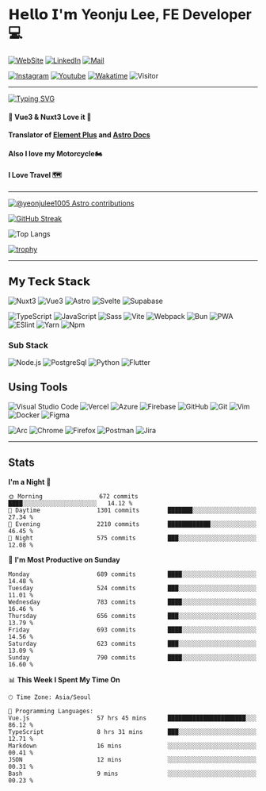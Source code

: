 # 𝗛𝗲𝗹𝗹𝗼 𝗜'𝗺 Yeonju Lee, FE Developer💻

[![WebSite](https://img.shields.io/website?color=%23181717&style=flat&up_message=Dewdew&url=https://www.dewdew.dev/)](https://www.dewdew.dev/)
[![LinkedIn](https://img.shields.io/badge/-dewdew-%230A66C2?style=flat&logo=linkedin)](https://www.linkedin.com/in/dewdew/)
[![Mail](https://img.shields.io/badge/-yeonju.lee1005@kakao.com-%23181717?style=flat&logo=Gmail&logoColor=white&link=mailto:yeonju.lee1005@kakao.com)](mailto:yeonju.lee1005@kakao.com)

[![Instagram](https://img.shields.io/badge/-Dewdew-%23181717?style=flat&logo=instagram&logoColor=white&link=https://instagram.com/dewdew_rider/)](https://instagram.com/dewdew_rider)
[![Youtube](https://img.shields.io/badge/-Dewdew-%23181717?style=flat&logo=youtube&logoColor=white&link=https://www.youtube.com/channel/UC8eXABzRI_UvC8TWNaN0yLw)](https://www.youtube.com/c/듀듀라이더)
[![Wakatime](https://wakatime.com/badge/user/016ddf07-e5a1-471c-8dd7-64e143cee8ac.svg)](https://wakatime.com/@016ddf07-e5a1-471c-8dd7-64e143cee8ac)
![Visitor](https://visitor-badge.laobi.icu/badge?page_id=yeonjulee1005?right_color=%23181717)

___

[![Typing SVG](https://readme-typing-svg.demolab.com?font=ubuntu&weight=500&duration=3000&pause=500&color=F7CF39&multiline=true&width=435&height=100&lines=FE+Developer+Dewdew%F0%9F%A4%A8;Always+thinking%F0%9F%A4%94;Always+growing%F0%9F%A4%93)](https://git.io/typing-svg)

#### 🖖 Vue3 & Nuxt3 Love it 🫶
#### Translator of [Element Plus](https://element-plus.org) and [Astro Docs](https://docs.astro.build/)
#### Also I love my Motorcycle🏍
#### I Love Travel 🗺️

___

[![@yeonjulee1005 Astro contributions](https://astro.badg.es/v2/contributor/yeonjulee1005.svg)](https://astro.badg.es/contributor/yeonjulee1005/)

[![GitHub Streak](http://github-readme-streak-stats.herokuapp.com?user=yeonjulee1005&theme=dark)](https://git.io/streak-stats)

![Top Langs](https://github-readme-stats-git-masterrstaa-rickstaa.vercel.app/api/top-langs/?username=yeonjulee1005&hide=html&exclude_repo=python_vim&hide_border=true&theme=vue)

[![trophy](https://github-profile-trophy.vercel.app/?username=yeonjulee1005&theme=darkhub&margin-w=10&margin-h=10&column=7)](https://github.com/yeonjulee1005/)

___

## 𝗠𝘆 𝗧𝗲𝗰𝗸 𝗦𝘁𝗮𝗰𝗸

![Nuxt3](https://img.shields.io/badge/-Nuxt3-%2300DC82?style=flat&logo=Nuxtdotjs&logoColor=ffffff)
![Vue3](https://img.shields.io/badge/-Vue3-%234FC08D?style=flat&logo=Vuedotjs&logoColor=ffffff)
![Astro](https://img.shields.io/badge/-Astro-%23BC52EE?style=flat&logo=astro&logoColor=ffffff)
![Svelte](https://img.shields.io/badge/-Svelte-FF3E00?style=flat&logo=Svelte&logoColor=ffffff)
![Supabase](https://img.shields.io/badge/-Supabase-%233FCF8E?style=flat&logo=supabase&logoColor=ffffff)

![TypeScript](https://img.shields.io/badge/-TypeScript-%233178C6?style=flat&logo=typescript&logoColor=ffffff)
![JavaScript](https://img.shields.io/badge/-JavaScript-%23F7DF1C?style=flat&logo=javascript&color=%23FFCE5A&logoColor=ffffff)
![Sass](https://img.shields.io/badge/-Sass-%23CC6699?style=flat&logo=sass&logoColor=ffffff)
![Vite](https://img.shields.io/badge/-Vite-%23646CFF?style=flat&logo=vite&logoColor=ffffff)
![Webpack](https://img.shields.io/badge/-Webpack-%238DD6F9?style=flat&logo=webpack&logoColor=ffffff)
![Bun](https://img.shields.io/badge/-Bun-%23000000?style=flat&logo=bun)
![PWA](https://img.shields.io/badge/-PWA-%23333333?style=flat&logo=PWA&logoColor=ffffff)
![ESlint](https://img.shields.io/badge/-ESLint-%234B32C3?style=flat&logo=eslint)
![Yarn](https://img.shields.io/badge/-Yarn-%232C8EBB?style=flat&logo=Yarn&logoColor=ffffff)
![Npm](https://img.shields.io/badge/-npm-%23FF6C37?style=flat&logo=npm)

### Sub Stack

![Node.js](https://img.shields.io/badge/-Node.js-%23339933?style=flat&logo=Nodedotjs&logoColor=ffffff)
![PostgreSql](https://img.shields.io/badge/-PostgreSQL-%234169E1?style=flat&logo=PostgreSQL&logoColor=ffffff)
![Python](https://img.shields.io/badge/-Python-%233776AB?style=flat&logo=Flutter&logoColor=ffffff)
![Flutter](https://img.shields.io/badge/-Flutter-%23007ACC?style=flat&logo=Flutter)

## Using Tools

![Visual Studio Code](https://img.shields.io/badge/-Visual_Studio_Code-%23007ACC?style=flat&logo=VisualStudioCode&logoColor=ffffff)
![Vercel](https://img.shields.io/badge/-vercel-%23000000?style=flat&logo=vercel&logoColor=ffffff)
![Azure](https://img.shields.io/badge/-Microsoft_Azure-%230078D7?style=flat&logo=microsoftazure&logoColor=ffffff)
![Firebase](https://img.shields.io/badge/-Firebase-%23FFCA28?style=flat&logo=firebase&logoColor=ffffff)
![GitHub](https://img.shields.io/badge/-GitHub-%23181717?style=flat&logo=github&logoColor=%23ffffff)
![Git](https://img.shields.io/badge/-Git-%23F05032?style=flat&logo=git&logoColor=%23ffffff)
![Vim](https://img.shields.io/badge/-Vim-%23019733?style=flat&logo=Vim&logoColor=ffffff)
![Docker](https://img.shields.io/badge/-Docker-%232496ED?style=flat&logo=docker&logoColor=ffffff)
![Figma](https://img.shields.io/badge/-Figma-%23F24E1E?style=flat&logo=Figma&logoColor=ffffff)

![Arc](https://img.shields.io/badge/-Arc-%23FCBFBD?style=flat&logo=arc&logoColor=ffffff)
![Chrome](https://img.shields.io/badge/-Chrome-%234285F4?style=flat&logo=googlechrome&logoColor=ffffff)
![Firefox](https://img.shields.io/badge/-Firefox-%23FF7139?style=flat&logo=Firefox&logoColor=ffffff)
![Postman](https://img.shields.io/badge/-Postman-%23CB3837?style=flat&logo=postman&logoColor=ffffff)
![Jira](https://img.shields.io/badge/-Jira-%230052CC?style=flat&logo=jira&logoColor=ffffff)

___

## Stats


<!--START_SECTION:waka-->
**I'm a Night 🦉** 

```text
🌞 Morning                672 commits         ████░░░░░░░░░░░░░░░░░░░░░   14.12 % 
🌆 Daytime                1301 commits        ███████░░░░░░░░░░░░░░░░░░   27.34 % 
🌃 Evening                2210 commits        ████████████░░░░░░░░░░░░░   46.45 % 
🌙 Night                  575 commits         ███░░░░░░░░░░░░░░░░░░░░░░   12.08 % 
```
📅 **I'm Most Productive on Sunday** 

```text
Monday                   689 commits         ████░░░░░░░░░░░░░░░░░░░░░   14.48 % 
Tuesday                  524 commits         ███░░░░░░░░░░░░░░░░░░░░░░   11.01 % 
Wednesday                783 commits         ████░░░░░░░░░░░░░░░░░░░░░   16.46 % 
Thursday                 656 commits         ███░░░░░░░░░░░░░░░░░░░░░░   13.79 % 
Friday                   693 commits         ████░░░░░░░░░░░░░░░░░░░░░   14.56 % 
Saturday                 623 commits         ███░░░░░░░░░░░░░░░░░░░░░░   13.09 % 
Sunday                   790 commits         ████░░░░░░░░░░░░░░░░░░░░░   16.60 % 
```


📊 **This Week I Spent My Time On** 

```text
🕑︎ Time Zone: Asia/Seoul

💬 Programming Languages: 
Vue.js                   57 hrs 45 mins      ██████████████████████░░░   86.12 % 
TypeScript               8 hrs 31 mins       ███░░░░░░░░░░░░░░░░░░░░░░   12.71 % 
Markdown                 16 mins             ░░░░░░░░░░░░░░░░░░░░░░░░░   00.41 % 
JSON                     12 mins             ░░░░░░░░░░░░░░░░░░░░░░░░░   00.31 % 
Bash                     9 mins              ░░░░░░░░░░░░░░░░░░░░░░░░░   00.23 % 
```


<!--END_SECTION:waka-->

<!-- ![Github Stats](https://github-readme-stats-git-masterrstaa-rickstaa.vercel.app/api?username=yeonjulee1005&&count_private=true&line_height=40&hide_border=true&show_icons=true&theme=vue) -->

<!-- 
## 𝗖𝘂𝗿𝗿𝗲𝗻𝘁𝗹𝘆 𝘄𝗼𝗿𝗸𝗶𝗻𝗴 𝗼𝗻
![GitHub Profile Summary Cards](http://github-profile-summary-cards.vercel.app/api/cards/profile-details?username=yeonjulee1005&theme=zenburn)
![Top Lang Repo](http://github-profile-summary-cards.vercel.app/api/cards/repos-per-language?username=yeonjulee1005&theme=zenburn)
![Top Lang Commit](http://github-profile-summary-cards.vercel.app/api/cards/most-commit-language?username=yeonjulee1005&theme=zenburn)
![Stats](http://github-profile-summary-cards.vercel.app/api/cards/stats?username=yeonjulee1005&theme=zenburn)
![Commits](http://github-profile-summary-cards.vercel.app/api/cards/productive-time?username=yeonjulee1005&theme=zenburn&utcOffset=8)

- [bookmark.style](https://bookmark.style) - 🪄 Turn any link into a stylish visual web bookmark, one-click to copy the beautiful web bookmark image.
- [tech-stack.tools](https://tech-stack.tools) - 🗡️ Discover our curated list of creative tools to supercharge your next project.
- [onetab.group](https://onetab.group) - 🔌 A Chrome extension in my sponsorware repos, like `one-tab`, but support restores `Tab Group` and more features. 
- `fancy-qrcode` - Fancy QRCode generator for Web. -->
